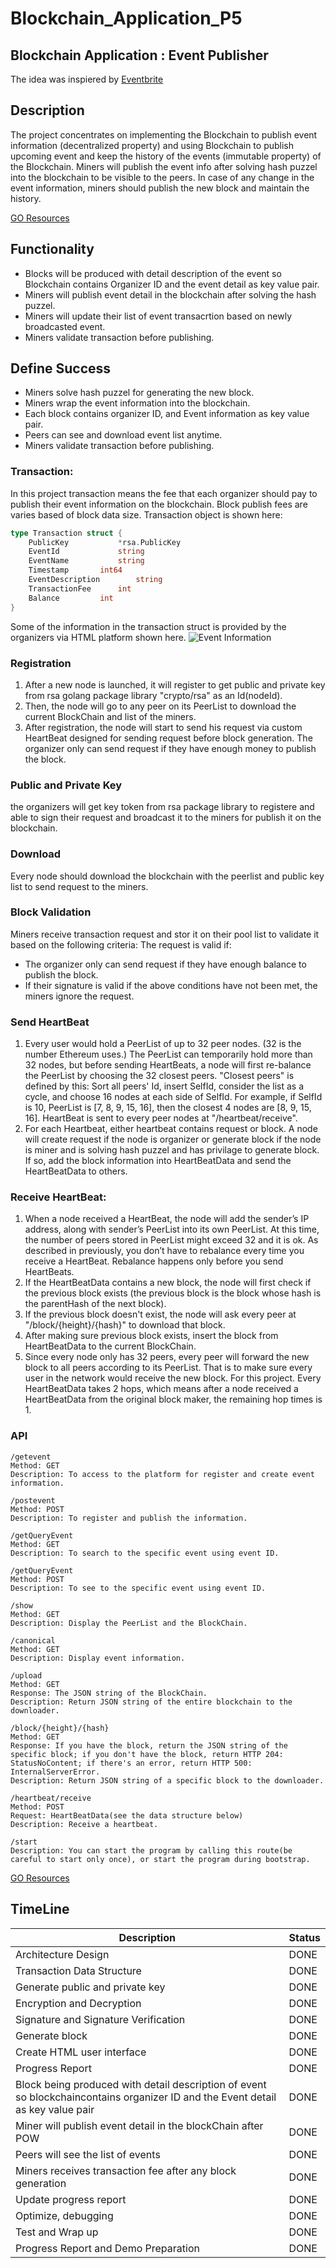 # Blockchain_Application_P5

## Blockchain Application : Event Publisher 
The idea was inspiered by [Eventbrite](https://www.eventbrite.com/)

## Description 

The project concentrates on implementing the Blockchain to publish event information (decentralized property) and using Blockchain to publish upcoming event and keep the history of the events (immutable property) of the Blockchain. Miners will publish the event info after solving hash puzzel into the blockchain to be visible to the peers. 
In case of any change in the event information, miners should publish the new block and maintain the history. 

[GO Resources](https://thenewstack.io/make-a-restful-json-api-go/)


## Functionality
-  Blocks will be produced with detail description of the event so Blockchain contains Organizer ID and the event detail as key value pair.  
-  Miners will publish event detail in the blockchain after solving the hash puzzel.
-  Miners will update their list of event transacrtion based on newly broadcasted event. 
-  Miners validate transaction before publishing.

## Define Success

-  Miners solve hash puzzel for generating the new block.
-  Miners wrap the event information into the blockchain.
-  Each block contains organizer ID, and Event information as key value pair.
-  Peers can see and download event list anytime.
-  Miners validate transaction before publishing.

### Transaction:
In this project transaction means the fee that each organizer should pay to publish their event information on the blockchain. Block publish fees are varies based of block data size. Transaction object is shown here:
```go
type Transaction struct {
	PublicKey   		*rsa.PublicKey
	EventId     		string
	EventName     		string
	Timestamp  		int64
	EventDescription    	string
	TransactionFee    	int
	Balance			int
}
```
Some of the information in the transaction struct is provided by the organizers via HTML platform shown here.
![Event Information](blockchain.png)

### Registration
1. After a new node is launched, it will register to get public and private key from rsa golang package library "crypto/rsa" as an Id(nodeId). 
2. Then, the node will go to any peer on its PeerList to download the current BlockChain and list of the miners. 
3. After registration, the node will start to send his request via custom HeartBeat designed for sending request before block generation. The organizer only can send request if they have enough money to publish the block.

### Public and Private Key
the organizers will get key token from rsa package library to registere and able to sign their request and broadcast it to the miners for publish it on the blockchain.

### Download
Every node should download the blockchain with the peerlist and public key list to send request to the miners. 

### Block Validation
Miners receive transaction request and stor it on their pool list to validate it based on the following criteria:
The request is valid if: 
- The organizer only can send request if they have enough balance to publish the block.
- If their signature is valid 
if the above conditions have not been met, the miners ignore the request.

### Send HeartBeat
1. Every user would hold a PeerList of up to 32 peer nodes. (32 is the number Ethereum uses.) The PeerList can temporarily hold more than 32 nodes, but before sending HeartBeats, a node will first re-balance the PeerList by choosing the 32 closest peers. "Closest peers" is defined by this: Sort all peers' Id, insert SelfId, consider the list as a cycle, and choose 16 nodes at each side of SelfId. For example, if SelfId is 10, PeerList is [7, 8, 9, 15, 16], then the closest 4 nodes are [8, 9, 15, 16]. HeartBeat is sent to every peer nodes at "/heartbeat/receive". 
2. For each Heartbeat, either heartbeat contains request or block. A node will create request if the node is organizer or generate block if the node is miner and is solving hash puzzel and has privilage to generate block. If so, add the block information into HeartBeatData and send the HeartBeatData to others.

### Receive HeartBeat:
1. When a node received a HeartBeat, the node will add the sender’s IP address, along with sender’s PeerList into its own PeerList. At this time, the number of peers stored in PeerList might exceed 32 and it is ok. As described in previously, you don’t have to rebalance every time you receive a HeartBeat. Rebalance happens only before you send HeartBeats.
2. If the HeartBeatData contains a new block, the node will first check if the previous block exists (the previous block is the block whose hash is the parentHash of the next block).
3. If the previous block doesn't exist, the node will ask every peer at "/block/{height}/{hash}" to download that block. 
4. After making sure previous block exists, insert the block from HeartBeatData to the current BlockChain. 
5. Since every node only has 32 peers, every peer will forward the new block to all peers according to its PeerList. That is to make sure every user in the network would receive the new block. For this project. Every HeartBeatData takes 2 hops, which means after a node received a HeartBeatData from the original block maker, the remaining hop times is 1.

### API
```linux
/getevent
Method: GET
Description: To access to the platform for register and create event information.

/postevent
Method: POST
Description: To register and publish the information.

/getQueryEvent
Method: GET
Description: To search to the specific event using event ID.

/getQueryEvent
Method: POST
Description: To see to the specific event using event ID.

/show
Method: GET
Description: Display the PeerList and the BlockChain. 

/canonical
Method: GET
Description: Display event information.

/upload
Method: GET
Response: The JSON string of the BlockChain.
Description: Return JSON string of the entire blockchain to the downloader.

/block/{height}/{hash}
Method: GET
Response: If you have the block, return the JSON string of the specific block; if you don't have the block, return HTTP 204: StatusNoContent; if there's an error, return HTTP 500: InternalServerError. 
Description: Return JSON string of a specific block to the downloader.

/heartbeat/receive
Method: POST
Request: HeartBeatData(see the data structure below)
Description: Receive a heartbeat.

/start
Description: You can start the program by calling this route(be careful to start only once), or start the program during bootstrap.
```

[GO Resources](https://thenewstack.io/make-a-restful-json-api-go/)

## TimeLine 

**Description** | **Status**  | 
--- | --- |
Architecture Design | DONE | 
Transaction Data Structure  | DONE| 
Generate public and private key | DONE| 
Encryption and Decryption| DONE| 
Signature and Signature Verification| DONE| 
Generate block  | DONE| 
Create HTML user interface | DONE|
Progress Report | DONE| 
Block being produced with detail description of event so blockchaincontains organizer ID and the Event detail as key value pair | DONE| 
Miner will publish event detail in the blockChain after POW| DONE| 
Peers will see the list of events| DONE| 
Miners receives transaction fee after any block generation |DONE| 
Update progress report | DONE| 
Optimize, debugging  | DONE| 
Test and Wrap up  | DONE| 
Progress Report and Demo Preparation | DONE| 

